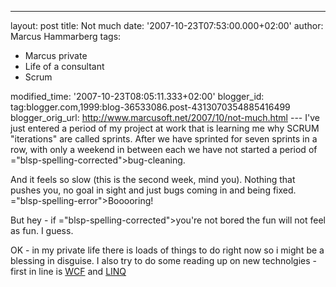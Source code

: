 ---
layout: post
title: Not much
date: '2007-10-23T07:53:00.000+02:00'
author: Marcus Hammarberg
tags:
  - Marcus private
  - Life of a
consultant
  - Scrum

modified_time: '2007-10-23T08:05:11.333+02:00'
blogger_id: tag:blogger.com,1999:blog-36533086.post-4313070354885416499
blogger_orig_url: http://www.marcusoft.net/2007/10/not-much.html ---
I've just entered a period of my project at work that is learning me why
SCRUM "iterations" are called sprints. After we have sprinted for seven
sprints in a row, with only a weekend in between each we have not
started a period of <span>="blsp-spelling-corrected">bug</span>-cleaning.

And it feels so slow (this is the second week, mind you). Nothing that
pushes you, no goal in sight and just bugs coming in and being fixed.
<span>="blsp-spelling-error">Booooring!</span>

But hey - if <span>="blsp-spelling-corrected">you're</span> not bored the fun will not
feel as fun. I guess.

OK - in my private life there is loads of things to do right now so i
might be a blessing in disguise. I also try to do some reading up on new
technolgies - first in line is
[WCF](http://www.google.se/search?hl=sv&q=wcf+introduction&meta=) and
[LINQ](http://www.google.se/search?hl=sv&q=linq+introduction&meta=)
